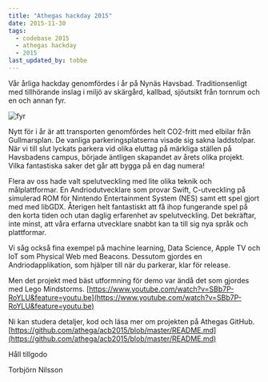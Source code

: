 ```yaml
---
title: "Athegas hackday 2015"
date: 2015-11-30
tags:
  - codebase 2015
  - athegas hackday
  - 2015
last_updated_by: tobbe
---
```

Vår årliga hackday genomfördes i år på Nynäs Havsbad. Traditionsenligt med tillhörande inslag i miljö av skärgård, kallbad, sjöutsikt från tornrum och en och annan fyr.

![fyr](https://athega.se/system/uploads/2015/11/fyr_nynashavsbad.jpg)

Nytt för i år är att transporten genomfördes helt CO2-fritt med elbilar från Gullmarsplan. De vanliga parkeringsplatserna visade sig sakna laddstolpar. När vi till slut lyckats parkera vid olika eluttag på märkliga ställen på Havsbadens campus, började äntligen skapandet av årets olika projekt. Vilka fantastiska saker det går att bygga på en dag numera!

Flera av oss hade valt spelutveckling med lite olika teknik och målplattformar. En Andriodutvecklare som provar Swift, C-utveckling på simulerad ROM för Nintendo Entertainment System (NES) samt ett spel gjort med med libGDX. Återigen helt fantastiskt att få ihop fungerande spel på den korta tiden och utan daglig erfarenhet av spelutveckling. Det bekräftar, inte minst, att våra erfarna utvecklare snabbt kan ta till sig nya språk och plattformar.

Vi såg också fina exempel på machine learning, Data Science, Apple TV och IoT som Physical Web med Beacons. Dessutom gjordes en Andriodapplikation, som hjälper till när du parkerar, klar för release.

Men det projekt med bäst utformning för demo var ändå det som gjordes med Lego Mindstorms.
[https://www.youtube.com/watch?v=SBb7P-RoYLU&feature=youtu.be](https://www.youtube.com/watch?v=SBb7P-RoYLU&feature=youtu.be)

Ni kan studera detaljer, kod och läsa mer om projekten på Athegas GitHub.
[https://github.com/athega/acb2015/blob/master/README.md](https://github.com/athega/acb2015/blob/master/README.md)

Håll tillgodo

Torbjörn Nilsson
